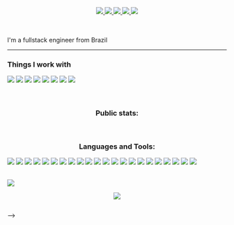 <div align="center">
    <a href="https://github.com/langsdorf">
        <img src="https://img.shields.io/badge/GitHub-000?style=for-the-badge&logo=github&logoColor=white"/>
    </a>
    <a href="https://www.linkedin.com/in/langsdorf">
        <img src="https://img.shields.io/badge/LinkedIn-000?style=for-the-badge&logo=linkedin&logoColor=white"/>
    </a>
    <a href="https://www.instagram.com/thlangsdorf/">
         <img src="https://img.shields.io/badge/Instagram-000?style=for-the-badge&logo=instagram&logoColor=white"/>
    </a>
    <a href="mailto:langsdorf6@gmail.com">
        <img src="https://img.shields.io/badge/Gmail-000?style=for-the-badge&logo=gmail&logoColor=white"/>
    </a>
    <a href="mailto:langsdorf@outlook.com">
        <img src="https://img.shields.io/badge/Outlook-000?style=for-the-badge&logo=Microsoft-Outlook&logoColor=white"/>
    </a>
</div>

<br/>
<br/>

I'm a fullstack engineer from Brazil <img src="https://cdn-icons-png.flaticon.com/512/197/197386.png" width="13"/>

<hr/>
<h3>Things I work with</h3>
<div display="flex">
    <img src="https://img.shields.io/badge/TypeScript-007ACC?style=for-the-badge&logo=typescript&logoColor=white"/>
    <img src="https://img.shields.io/badge/Express.js-black?style=for-the-badge&logo=express&logoColor=white"/>
    <img src="https://img.shields.io/badge/nestjs-ea2845?style=for-the-badge&logo=nestjs&logoColor=white"/>
    <img src="https://img.shields.io/badge/React-20232A?style=for-the-badge&logo=react&logoColor=61DAFB"/>
    <img src="https://img.shields.io/badge/Amazon_AWS-232F3E?style=for-the-badge&logo=amazon-aws&logoColor=white"/>
    <img src="https://img.shields.io/badge/Docker-00afff?style=for-the-badge&logo=docker&logoColor=white"/>
    <img src="https://img.shields.io/badge/MySQL-00000F?style=for-the-badge&logo=mysql&logoColor=white"/>
    <img src="https://img.shields.io/badge/MongoDB-4EA94B?style=for-the-badge&logo=mongodb&logoColor=white"/>
</div>

<!-- <h1 align="center">Hi there 👋</h1>

<!--I'm a DevOps Engineer (in progress). I’m currently learning about infrastructure, Apache Kafka, Go, Docker and Kubernetes.-->
<br/>
<br/>

<h3 align="center">Public stats:</h4>
<div display="flex">
    <img src="https://github-readme-stats.vercel.app/api?username=langsdorf&show_icons=true&locale=en&layout=compact&theme=dark" alt="" />
    <img stule="margin-left: auto !important;" src="https://github-readme-stats.vercel.app/api/top-langs?username=langsdorf&show_icons=true&layout=compact&locale=en&theme=dark" alt="" />
</div>

<h3 align="center">Languages and Tools:</h1>
<div display="flex">
    <img src="https://img.shields.io/badge/TypeScript-007ACC?style=for-the-badge&logo=typescript&logoColor=white"/>
    <img src="https://img.shields.io/badge/Express.js-black?style=for-the-badge&logo=express&logoColor=white"/>
    <img src="https://img.shields.io/badge/nestjs-ea2845?style=for-the-badge&logo=nestjs&logoColor=white"/>
    <img src="https://img.shields.io/badge/React-20232A?style=for-the-badge&logo=react&logoColor=61DAFB"/>
    <img src="https://img.shields.io/badge/MySQL-00000F?style=for-the-badge&logo=mysql&logoColor=white"/>
    <img src="https://img.shields.io/badge/MongoDB-4EA94B?style=for-the-badge&logo=mongodb&logoColor=white"/>
    <img src="https://img.shields.io/badge/c%20-%2300599C.svg?&style=for-the-badge&logo=c&logoColor=white"/>
    <img src="https://img.shields.io/badge/C%2B%2B-00599C?style=for-the-badge&logo=c%2B%2B&logoColor=white"/>
    <img src="https://img.shields.io/badge/C%23-239120?style=for-the-badge&logo=c-sharp&logoColor=white"/>
    <img src="https://img.shields.io/badge/Java-ED8B00?style=for-the-badge&logo=java&logoColor=white"/>
    <img src="https://img.shields.io/badge/PHP-777BB4?style=for-the-badge&logo=php&logoColor=white"/>
    <img src="https://img.shields.io/badge/Laravel-FF2D20?style=for-the-badge&logo=laravel&logoColor=white"/>
    <img src="https://img.shields.io/badge/python%20-%2314354C.svg?&style=for-the-badge&logo=python&logoColor=white"/>
    <img src="https://img.shields.io/badge/Go-00ADD8?style=for-the-badge&logo=go&logoColor=white"/>
    <img src="https://img.shields.io/badge/Lua-2C2D72?style=for-the-badge&logo=lua&logoColor=white"/>
    <img src="https://img.shields.io/badge/git%20-%23F05033.svg?&style=for-the-badge&logo=git&logoColor=white" />    
    <img src="https://img.shields.io/badge/Amazon_AWS-232F3E?style=for-the-badge&logo=amazon-aws&logoColor=white"/>
    <img src="https://img.shields.io/badge/Heroku-430098?style=for-the-badge&logo=heroku&logoColor=white"/>
    <img src="https://img.shields.io/badge/Docker-00afff?style=for-the-badge&logo=docker&logoColor=white"/>
    <img src="https://img.shields.io/badge/kubernetes-007bff?style=for-the-badge&logo=kubernetes&logoColor=white"/>
    <img src="https://img.shields.io/badge/nginx-00b209?style=for-the-badge&logo=nginx&logoColor=white"/>
    <img src="https://img.shields.io/badge/Apache%20Kafka-fff?style=for-the-badge&logo=apache-kafka&logoColor=black"/>
</div>
<br/>

<!--[<img src="https://img.shields.io/badge/linkedin-%230077B5.svg?&style=for-the-badge&logo=linkedin&logoColor=white">](https://www.linkedin.co/in/thiago-langsdorf) -->
[<img src="https://img.shields.io/badge/instagram-%23E4405F.svg?&style=for-the-badge&logo=instagram&logoColor=white">](https://www.instagram.com/thlangsdorf)

<div align="center">
    <img src="https://github.com/Langsdorf/langsdorf/blob/output/github-contribution-grid-snake.svg" />
</div>

<p align="center">
  <img src="https://komarev.com/ghpvc/?username=langsdorf" alt="" />
</p>
 -->
